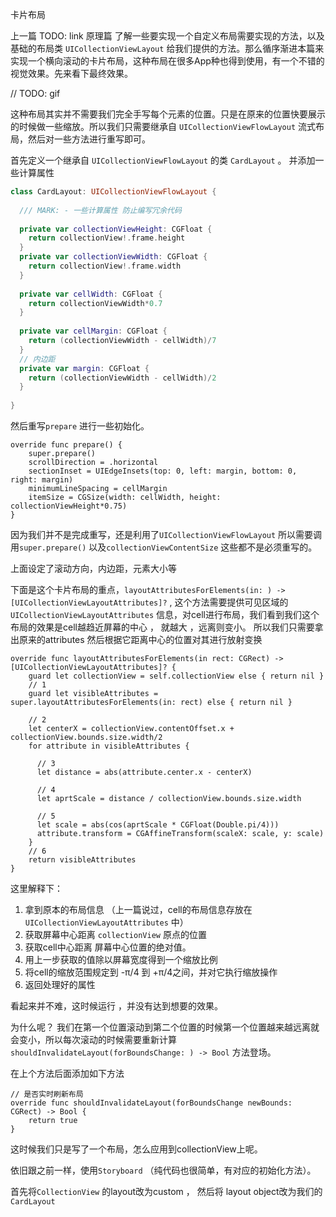 卡片布局


上一篇 TODO: link  原理篇 了解一些要实现一个自定义布局需要实现的方法，以及基础的布局类 `UICollectionViewLayout` 给我们提供的方法。那么循序渐进本篇来实现一个横向滚动的卡片布局，这种布局在很多App种也得到使用，有一个不错的视觉效果。先来看下最终效果。 


// TODO: gif 


这种布局其实并不需要我们完全手写每个元素的位置。只是在原来的位置快要展示的时候做一些缩放。所以我们只需要继承自 `UICollectionViewFlowLayout` 流式布局，然后对一些方法进行重写即可。 

首先定义一个继承自 `UICollectionViewFlowLayout` 的类 `CardLayout` 。 并添加一些计算属性

```swift
class CardLayout: UICollectionViewFlowLayout {
  
  /// MARK: - 一些计算属性 防止编写冗余代码
  
  private var collectionViewHeight: CGFloat {
    return collectionView!.frame.height
  }
  private var collectionViewWidth: CGFloat {
    return collectionView!.frame.width
  }
  
  private var cellWidth: CGFloat {
    return collectionViewWidth*0.7
  }
  
  private var cellMargin: CGFloat {
    return (collectionViewWidth - cellWidth)/7
  }
  // 内边距
  private var margin: CGFloat {
    return (collectionViewWidth - cellWidth)/2
  }
  
}
```

然后重写`prepare` 进行一些初始化。 


```
override func prepare() {
    super.prepare()
    scrollDirection = .horizontal
    sectionInset = UIEdgeInsets(top: 0, left: margin, bottom: 0, right: margin)
    minimumLineSpacing = cellMargin
    itemSize = CGSize(width: cellWidth, height: collectionViewHeight*0.75)
}
```
因为我们并不是完成重写，还是利用了`UICollectionViewFlowLayout` 所以需要调用`super.prepare()` 以及`collectionViewContentSize` 这些都不是必须重写的。 

上面设定了滚动方向，内边距，元素大小等 


下面是这个卡片布局的重点，`layoutAttributesForElements(in: ) -> [UICollectionViewLayoutAttributes]?` , 这个方法需要提供可见区域的`UICollectionViewLayoutAttributes` 信息，对cell进行布局，我们看到我们这个布局的效果是cell越趋近屏幕的中心 ， 就越大 ，远离则变小。 所以我们只需要拿出原来的attributes 然后根据它距离中心的位置对其进行放射变换 

```
override func layoutAttributesForElements(in rect: CGRect) -> [UICollectionViewLayoutAttributes]? {
    guard let collectionView = self.collectionView else { return nil }
    // 1
    guard let visibleAttributes = super.layoutAttributesForElements(in: rect) else { return nil }

    // 2
    let centerX = collectionView.contentOffset.x + collectionView.bounds.size.width/2
    for attribute in visibleAttributes {

      // 3
      let distance = abs(attribute.center.x - centerX)
      
      // 4
      let aprtScale = distance / collectionView.bounds.size.width

      // 5
      let scale = abs(cos(aprtScale * CGFloat(Double.pi/4)))
      attribute.transform = CGAffineTransform(scaleX: scale, y: scale)
    }
    // 6
    return visibleAttributes
}
```
这里解释下： 



1. 拿到原本的布局信息 （上一篇说过，cell的布局信息存放在 `UICollectionViewLayoutAttributes` 中）
2. 获取屏幕中心距离 `collectionView` 原点的位置 
3. 获取cell中心距离 屏幕中心位置的绝对值。 
4. 用上一步获取的值除以屏幕宽度得到一个缩放比例
5. 将cell的缩放范围规定到 -π/4 到 +π/4之间，并对它执行缩放操作 
6. 返回处理好的属性 

看起来并不难，这时候运行 ，并没有达到想要的效果。 

为什么呢？ 我们在第一个位置滚动到第二个位置的时候第一个位置越来越远离就会变小，所以每次滚动的时候需要重新计算
`shouldInvalidateLayout(forBoundsChange: ) -> Bool` 方法登场。

在上个方法后面添加如下方法

```
// 是否实时刷新布局
override func shouldInvalidateLayout(forBoundsChange newBounds: CGRect) -> Bool {
	return true
}
```

这时候我们只是写了一个布局，怎么应用到collectionView上呢。 

依旧跟之前一样，使用`Storyboard` （纯代码也很简单，有对应的初始化方法）。 


首先将`CollectionView` 的layout改为custom ， 然后将 layout object改为我们的`CardLayout`


































